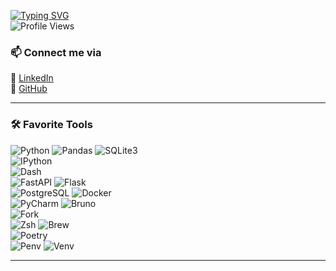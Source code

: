 [![Typing SVG](https://readme-typing-svg.herokuapp.com?font=Fira+Code&weight=600&size=22&pause=1000&color=F70000&width=435&lines=Meet%2C+The+Silcrow;Self-taught+programmer;Science+nerd)](https://git.io/typing-svg)  
![Profile Views](https://komarev.com/ghpvc/?username=Silcrow&color=blue)  

### 📫 Connect me via
🔹 [LinkedIn](https://www.linkedin.com/in/sangsan-prohmvitak/)  
🔹 [GitHub](https://github.com/Silcrow)  

---

### 🛠 Favorite Tools  

![Python](https://img.shields.io/badge/Python-3776AB?style=for-the-badge&logo=python&logoColor=white) 
![Pandas](https://img.shields.io/badge/Pandas-150458?style=for-the-badge&logo=pandas&logoColor=white) 
![SQLite3](https://img.shields.io/badge/SQLite-003B57?style=for-the-badge&logo=sqlite&logoColor=white)  
![IPython](https://img.shields.io/badge/IPython-1F4788?style=for-the-badge&logo=python&logoColor=white)  
![Dash](https://img.shields.io/badge/Dash-000000?style=for-the-badge&logo=plotly&logoColor=white)  
![FastAPI](https://img.shields.io/badge/FastAPI-009688?style=for-the-badge&logo=fastapi&logoColor=white) 
![Flask](https://img.shields.io/badge/Flask-000000?style=for-the-badge&logo=flask&logoColor=white)  
![PostgreSQL](https://img.shields.io/badge/PostgreSQL-336791?style=for-the-badge&logo=postgresql&logoColor=white) 
![Docker](https://img.shields.io/badge/Docker-2496ED?style=for-the-badge&logo=docker&logoColor=white)  
![PyCharm](https://img.shields.io/badge/PyCharm-000000?style=for-the-badge&logo=pycharm&logoColor=white) 
![Bruno](https://img.shields.io/badge/Bruno-FF5722?style=for-the-badge&logo=bruno&logoColor=white)  
![Fork](https://img.shields.io/badge/Fork-000000?style=for-the-badge&logo=git&logoColor=white)  
![Zsh](https://img.shields.io/badge/Zsh-000000?style=for-the-badge&logo=gnubash&logoColor=white) 
![Brew](https://img.shields.io/badge/Homebrew-FFDD00?style=for-the-badge&logo=homebrew&logoColor=black)  
![Poetry](https://img.shields.io/badge/Poetry-60A5FA?style=for-the-badge&logo=poetry&logoColor=white)  
![Penv](https://img.shields.io/badge/Penv-000000?style=for-the-badge&logo=python&logoColor=white) 
![Venv](https://img.shields.io/badge/Venv-000000?style=for-the-badge&logo=python&logoColor=white)  

---
